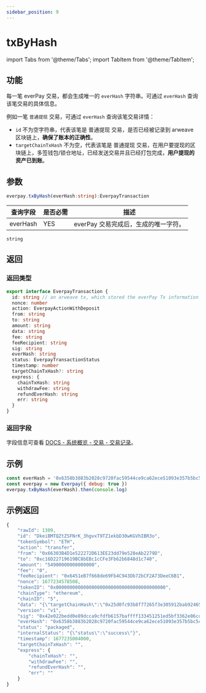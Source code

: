 ```yaml
---
sidebar_position: 9
---
```


# txByHash

import Tabs from '@theme/Tabs';
import TabItem from '@theme/TabItem';

## 功能
每一笔 everPay 交易，都会生成唯一的 `everHash` 字符串。可通过 `everHash` 查询该笔交易的具体信息。

例如一笔  ` 普通提现 ` 交易，可通过 `everHash` 查询该笔交易详情：
* `id` 不为空字符串，代表该笔是 普通提现 交易，是否已经被记录到 arweave 区块链上，**确保了账本的正确性**。
* `targetChainTxHash` 不为空，代表该笔是 普通提现 交易，在用户要提现的区块链上，多签钱包/锁仓地址，已经发送交易并且已经打包完成，**用户提现的资产已到账**。

## 参数
```ts
everpay.txByHash(everHash:string):EverpayTransaction
```
<Tabs>
<TabItem value="field" label="参数" default>

|查询字段|是否必需|描述|
|---|---|---|
|everHash|YES|everPay 交易完成后，生成的唯一字符。|

</TabItem>
<TabItem value="type" label="类型">

`string`
</TabItem>
</Tabs>

## 返回
### 返回类型

```ts
export interface EverpayTransaction {
  id: string // an arweave tx, which stored the everPay Tx information on the arweave blockchain
  nonce: number
  action: EverpayActionWithDeposit
  from: string
  to: string
  amount: string
  data: string
  fee: string
  feeRecipient: string
  sig: string
  everHash: string
  status: EverpayTransactionStatus
  timestamp: number
  targetChainTxHash?: string
  express: {
    chainTxHash: string
    withdrawFee: string
    refundEverHash: string
    err: string
  }
}
```
### 返回字段
字段信息可查看 [DOCS - 系统概览 - 交易 - 交易记录](../../../dive/transaction.md#交易记录)。
## 示例

```js
const everHash = '0x6358b3883b2028c9720fac59544ce9ca62ece51093e357b5bc5c71a7c59a13f5'
const everpay = new Everpay({ debug: true })
everpay.txByHash(everHash).then(console.log)
```

## 示例返回
```js
{
    "rawId": 1309,
    "id": "DkeiBMTQZtZSFNrK_3hgvxT9TZ1ekbD30wKGVhIBR3o",
    "tokenSymbol": "ETH",
    "action": "transfer",
    "from": "0x66303B4D1e522272D613EE23dd79e528eAb2279D",
    "to": "0xc16D22719619BC8bEBc1cCFe3Fb62b6848d1c740",
    "amount": "54900000000000000",
    "fee": "0",
    "feeRecipient": "0x6451eB7f668de69Fb4C943Db72bCF2A73DeeC6B1",
    "nonce": 1677234578508,
    "tokenID": "0x0000000000000000000000000000000000000000",
    "chainType": "ethereum",
    "chainID": "5",
    "data": "{\"targetChainHash\":\"0x25d0fc93b8f77265f3e305912bab924653c2c787cda34f3d65400db410ceb430\"}",
    "version": "v1",
    "sig": "0x42e022bedd0e89dcca9cfdfb6157baffff133451251ed5bf3362e06cd9f00e105cc326e3c7ad6ca12928b811a16e315672f8dba3c32ac68536bf8cf6c8348c601b",
    "everHash": "0x6358b3883b2028c9720fac59544ce9ca62ece51093e357b5bc5c71a7c59a13f5",
    "status": "packaged",
    "internalStatus": "{\"status\":\"success\"}",
    "timestamp": 1677235004000,
    "targetChainTxHash": "",
    "express": {
        "chainTxHash": "",
        "withdrawFee": "",
        "refundEverHash": "",
        "err": ""
    }
}
```